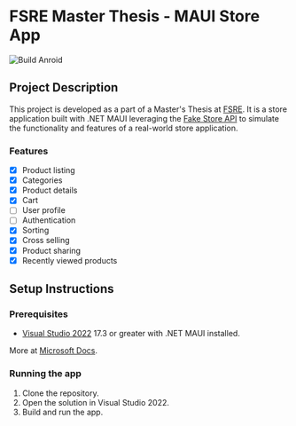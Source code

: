 # FSRE Master Thesis - MAUI Store App

![Build Anroid](https://github.com/akv3sic/MAUI-store-app/actions/workflows/dotnet.yml/badge.svg)

## Project Description

This project is developed as a part of a Master's Thesis at [FSRE](https://fsre.sum.ba). 
It is a store application built with .NET MAUI leveraging the [Fake Store API](https://fakestoreapi.com/) to simulate
the functionality and features of a real-world store application.


### Features

- [x] Product listing
- [x] Categories
- [x] Product details
- [x] Cart
- [ ] User profile
- [ ] Authentication
- [x] Sorting
- [x] Cross selling
- [x] Product sharing
- [x] Recently viewed products

## Setup Instructions

### Prerequisites

- [Visual Studio 2022](https://visualstudio.microsoft.com/vs/) 17.3 or greater with .NET MAUI installed.

More at [Microsoft Docs](https://docs.microsoft.com/en-us/dotnet/maui/get-started/installation).

### Running the app

1. Clone the repository.
2. Open the solution in Visual Studio 2022.
3. Build and run the app.
